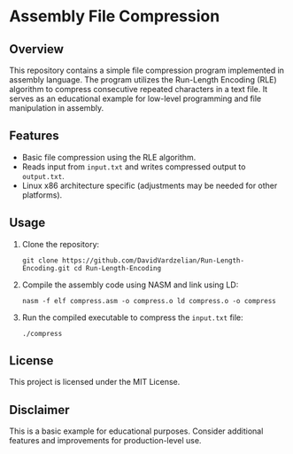﻿# Assembly File Compression

## Overview

This repository contains a simple file compression program implemented in assembly language. The program utilizes the Run-Length Encoding (RLE) algorithm to compress consecutive repeated characters in a text file. It serves as an educational example for low-level programming and file manipulation in assembly.

## Features

-   Basic file compression using the RLE algorithm.
-   Reads input from `input.txt` and writes compressed output to `output.txt`.
-   Linux x86 architecture specific (adjustments may be needed for other platforms).

## Usage

1.  Clone the repository:
    
    `git clone https://github.com/DavidVardzelian/Run-Length-Encoding.git
    cd Run-Length-Encoding` 
    
2.  Compile the assembly code using NASM and link using LD:
    
    `nasm -f elf compress.asm -o compress.o
    ld compress.o -o compress` 
    
3.  Run the compiled executable to compress the `input.txt` file:
    
    `./compress` 
    
## License

This project is licensed under the MIT License.

## Disclaimer

This is a basic example for educational purposes. Consider additional features and improvements for production-level use.
